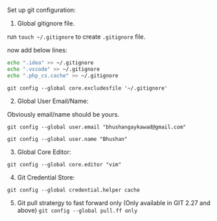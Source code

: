 Set up git configuration:

1) Global gitignore file.

run `touch ~/.gitignore` to create `.gitignore` file.

now add below lines:

```bash
echo ".idea" >> ~/.gitignore
echo ".vscode" >> ~/.gitignore
echo ".php_cs.cache" >> ~/.gitignore
```

`git config --global core.excludesfile '~/.gitignore'`

2) Global User Email/Name: 

Obviously email/name should be yours.

`git config --global user.email "bhushangaykawad@gmail.com"`

`git config --global user.name "Bhushan"`

3) Global Core Editor: 

`git config --global core.editor "vim"`

4) Git Credential Store:

`git config --global credential.helper cache`

5) Git pull stratergy to fast forward only (Only available in GIT 2.27 and above) 
`git config --global pull.ff only`

